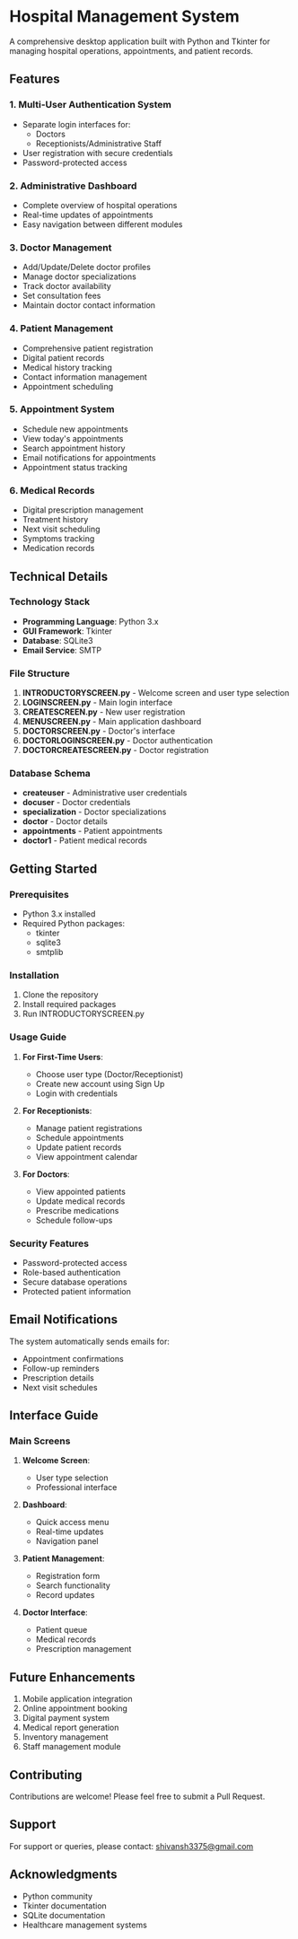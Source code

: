 ﻿# Hospital Management System

A comprehensive desktop application built with Python and Tkinter for managing hospital operations, appointments, and patient records.

## Features

### 1. Multi-User Authentication System
- Separate login interfaces for:
  - Doctors
  - Receptionists/Administrative Staff
- User registration with secure credentials
- Password-protected access

### 2. Administrative Dashboard
- Complete overview of hospital operations
- Real-time updates of appointments
- Easy navigation between different modules

### 3. Doctor Management
- Add/Update/Delete doctor profiles
- Manage doctor specializations
- Track doctor availability
- Set consultation fees
- Maintain doctor contact information

### 4. Patient Management
- Comprehensive patient registration
- Digital patient records
- Medical history tracking
- Contact information management
- Appointment scheduling

### 5. Appointment System
- Schedule new appointments
- View today's appointments
- Search appointment history
- Email notifications for appointments
- Appointment status tracking

### 6. Medical Records
- Digital prescription management
- Treatment history
- Next visit scheduling
- Symptoms tracking
- Medication records

## Technical Details

### Technology Stack
- **Programming Language**: Python 3.x
- **GUI Framework**: Tkinter
- **Database**: SQLite3
- **Email Service**: SMTP

### File Structure
1. **INTRODUCTORYSCREEN.py** - Welcome screen and user type selection
2. **LOGINSCREEN.py** - Main login interface
3. **CREATESCREEN.py** - New user registration
4. **MENUSCREEN.py** - Main application dashboard
5. **DOCTORSCREEN.py** - Doctor's interface
6. **DOCTORLOGINSCREEN.py** - Doctor authentication
7. **DOCTORCREATESCREEN.py** - Doctor registration

### Database Schema
- **createuser** - Administrative user credentials
- **docuser** - Doctor credentials
- **specialization** - Doctor specializations
- **doctor** - Doctor details
- **appointments** - Patient appointments
- **doctor1** - Patient medical records

## Getting Started

### Prerequisites
- Python 3.x installed
- Required Python packages:
  - tkinter
  - sqlite3
  - smtplib

### Installation
1. Clone the repository
2. Install required packages
3. Run INTRODUCTORYSCREEN.py

### Usage Guide

1. **For First-Time Users**:
   - Choose user type (Doctor/Receptionist)
   - Create new account using Sign Up
   - Login with credentials

2. **For Receptionists**:
   - Manage patient registrations
   - Schedule appointments
   - Update patient records
   - View appointment calendar

3. **For Doctors**:
   - View appointed patients
   - Update medical records
   - Prescribe medications
   - Schedule follow-ups

### Security Features
- Password-protected access
- Role-based authentication
- Secure database operations
- Protected patient information

## Email Notifications
The system automatically sends emails for:
- Appointment confirmations
- Follow-up reminders
- Prescription details
- Next visit schedules

## Interface Guide

### Main Screens
1. **Welcome Screen**:
   - User type selection
   - Professional interface

2. **Dashboard**:
   - Quick access menu
   - Real-time updates
   - Navigation panel

3. **Patient Management**:
   - Registration form
   - Search functionality
   - Record updates

4. **Doctor Interface**:
   - Patient queue
   - Medical records
   - Prescription management

## Future Enhancements
1. Mobile application integration
2. Online appointment booking
3. Digital payment system
4. Medical report generation
5. Inventory management
6. Staff management module

## Contributing
Contributions are welcome! Please feel free to submit a Pull Request.

## Support
For support or queries, please contact: shivansh3375@gmail.com

## Acknowledgments
- Python community
- Tkinter documentation
- SQLite documentation
- Healthcare management systems
